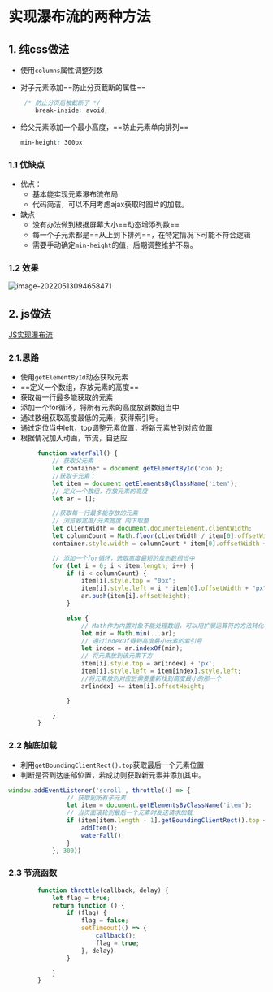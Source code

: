 # 实现瀑布流的两种方法

## 1. 纯css做法

+ 使用`columns`属性调整列数

+ 对子元素添加==防止分页截断的属性==

  ```css
   /* 防止分页后被截断了 */
      break-inside: avoid;

+ 给父元素添加一个最小高度，==防止元素单向排列==

  ```css
  min-height: 300px
  ```

### 1.1 优缺点

+ 优点：
  + 基本能实现元素瀑布流布局
  + 代码简洁，可以不用考虑ajax获取时图片的加载。
+ 缺点
  + 没有办法做到根据屏幕大小==动态增添列数==
  + 每一个子元素都是==从上到下排列==，在特定情况下可能不符合逻辑
  + 需要手动确定`min-height`的值，后期调整维护不易。

### 1.2 效果

![image-20220513094658471](https://cws201800115.oss-cn-shenzhen.aliyuncs.com/typoraimges/image-20220513094658471.png)

## 2. js做法

[JS实现瀑布流](https://note.youdao.com/ynoteshare/index.html?id=0f7d3dfe7decad9d385e053bf4d22a8e&type=note&_time=1631162146280)

### 2.1.思路

+ 使用`getElementById`动态获取元素
+ ==定义一个数组，存放元素的高度==
+ 获取每一行最多能获取的元素
+ 添加一个for循环，将所有元素的高度放到数组当中
+ 通过数组获取高度最低的元素，获得索引号。
+ 通过定位当中left，top调整元素位置，将新元素放到对应位置
+ 根据情况加入动画，节流，自适应

```javascript
        function waterFall() {
            // 获取父元素
            let container = document.getElementById('con');
            //获取子元素；
            let item = document.getElementsByClassName('item');
            // 定义一个数组，存放元素的高度
            let ar = [];

            //获取每一行最多能存放的元素    
            // 浏览器宽度/元素宽度 向下取整
            let clientWidth = document.documentElement.clientWidth;
            let columnCount = Math.floor(clientWidth / item[0].offsetWidth);
            container.style.width = columnCount * item[0].offsetWidth + "px";

            // 添加一个for循环，选取高度最短的放到数组当中
            for (let i = 0; i < item.length; i++) {
                if (i < columnCount) {
                    item[i].style.top = "0px";
                    item[i].style.left = i * item[0].offsetWidth + "px";
                    ar.push(item[i].offsetHeight);
                }

                else {
                    // Math作为内置对象不能处理数组，可以用扩展运算符的方法转化格式
                    let min = Math.min(...ar);
                    // 通过indexOf得到高度最小元素的索引号
                    let index = ar.indexOf(min);
                    // 将元素放到该元素下方
                    item[i].style.top = ar[index] + 'px';
                    item[i].style.left = item[index].style.left;
                    //将元素放到对应后需要重新找到高度最小的那一个
                    ar[index] += item[i].offsetHeight;

                }

            }
        }

```



### 2.2 触底加载

+ 利用`getBoundingClientRect().top`获取最后一个元素位置
+ 判断是否到达底部位置，若成功则获取新元素并添加其中。

```javascript
window.addEventListener('scroll', throttle(() => {
                // 获取到所有子元素
                let item = document.getElementsByClassName('item');
                // 当页面滚轮到最后一个元素时发送请求加载
                if (item[item.length - 1].getBoundingClientRect().top < window.innerHeight) {
                    addItem();
                    waterFall();
                }
            }, 300))
```

### 2.3 节流函数

```javascript
        function throttle(callback, delay) {
            let flag = true;
            return function () {
                if (flag) {
                    flag = false;
                    setTimeout(() => {
                        callback();
                        flag = true;
                    }, delay)
                }

            }
        }
```

